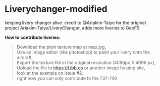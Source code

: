 # Liverychanger-modified
keeping livery changer alive. credit to @Ariakim-Taiyo for the original project Ariakim-Taiyo/LiveryChanger.
adds more liveries to GeoFS

**How to contribute liveries:**<br>
> Download the plain texture map at map.jpg,<br>
> Use an image editor (like photoshop) to paint your livery onto the aircraft,<br>
> Export the texture file in the original resolution (4096px X 4096 px),<br>
> Upload the file to https://i.ibb.co or another image hosting site,<br>
> look at the example on issue #2.<br>
> right now you can only contribute to the 737-700
